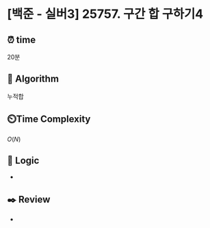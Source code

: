 # [백준 - 실버3] 25757. 구간 합 구하기4
 
## ⏰  **time**
20분

## :pushpin: **Algorithm**
누적합

## ⏲️**Time Complexity**
$O(N)$

## :round_pushpin: **Logic**
-

## :black_nib: **Review**
- 
